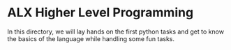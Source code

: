 # ALX Higher Level Programming

In this directory, we will lay hands on the first python tasks and get to know the basics of the language while handling some fun tasks.
